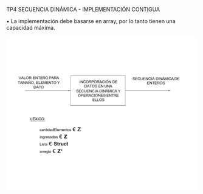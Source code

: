 ﻿TP4 SECUENCIA DINÁMICA - IMPLEMENTACIÓN CONTIGUA

• La implementación debe basarse en array, por lo tanto tienen una capacidad
máxima.

![](https://github.com/Yamil2017/AED/blob/master/images/ReadmeSecDinCont.jpg)
